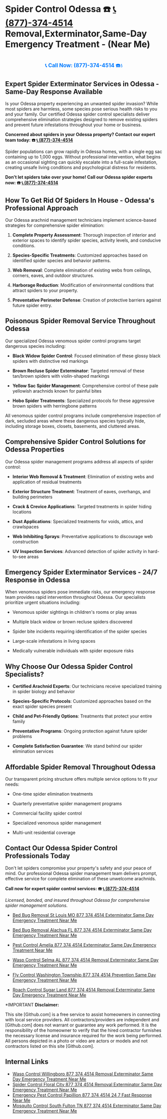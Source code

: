 # Spider Control Odessa ☎️ [📞 (877)-374-4514](https://pest-control-4514.netlify.app) Removal,Exterminator,Same-Day Emergency Treatment - (Near Me)
# 

<p align="center" style="font-size: 1.2em; font-weight: bold; margin: 20px 0;">
  <a href="https://pest-control-4514.netlify.app" target="_blank" style="color: #007BFF; text-decoration: none;">📞 Call Now: (877)-374-4514 ☎️💧</a>
</p>

## Expert Spider Exterminator Services in Odessa - Same-Day Response Available

Is your Odessa property experiencing an unwanted spider invasion? While most spiders are harmless, some species pose serious health risks to you and your family. Our certified Odessa spider control specialists deliver comprehensive elimination strategies designed to remove existing spiders and prevent future infestations throughout your home or business.

**Concerned about spiders in your Odessa property? Contact our expert team today: ☎️ [📞 (877)-374-4514](https://pest-control-4514.netlify.app)**

Spider populations can grow rapidly in Odessa homes, with a single egg sac containing up to 1,000 eggs. Without professional intervention, what begins as an occasional sighting can quickly escalate into a full-scale infestation, creating unsafe living conditions and psychological distress for residents.

**Don't let spiders take over your home! Call our Odessa spider experts now: ☎️ [📞 (877)-374-4514](https://pest-control-4514.netlify.app)**

## How To Get Rid Of Spiders In House - Odessa's Professional Approach

Our Odessa arachnid management technicians implement science-based strategies for comprehensive spider elimination:

1. **Complete Property Assessment**: Thorough inspection of interior and exterior spaces to identify spider species, activity levels, and conducive conditions.

2. **Species-Specific Treatments**: Customized approaches based on identified spider species and behavior patterns.

3. **Web Removal**: Complete elimination of existing webs from ceilings, corners, eaves, and outdoor structures.

4. **Harborage Reduction**: Modification of environmental conditions that attract spiders to your property.

5. **Preventative Perimeter Defense**: Creation of protective barriers against future spider entry.

## Poisonous Spider Removal Service Throughout Odessa

Our specialized Odessa venomous spider control programs target dangerous species including:

- **Black Widow Spider Control**: Focused elimination of these glossy black spiders with distinctive red markings

- **Brown Recluse Spider Exterminator**: Targeted removal of these tan/brown spiders with violin-shaped markings

- **Yellow Sac Spider Management**: Comprehensive control of these pale yellowish arachnids known for painful bites

- **Hobo Spider Treatments**: Specialized protocols for these aggressive brown spiders with herringbone patterns

All venomous spider control programs include comprehensive inspection of dark, secluded areas where these dangerous species typically hide, including storage boxes, closets, basements, and cluttered areas.

## Comprehensive Spider Control Solutions for Odessa Properties

Our Odessa spider management programs address all aspects of spider control:

- **Interior Web Removal & Treatment**: Elimination of existing webs and application of residual treatments

- **Exterior Structure Treatment**: Treatment of eaves, overhangs, and building perimeters

- **Crack & Crevice Applications**: Targeted treatments in spider hiding locations

- **Dust Applications**: Specialized treatments for voids, attics, and crawlspaces

- **Web Inhibiting Sprays**: Preventative applications to discourage web construction

- **UV Inspection Services**: Advanced detection of spider activity in hard-to-see areas

## Emergency Spider Exterminator Services - 24/7 Response in Odessa

When venomous spiders pose immediate risks, our emergency response team provides rapid intervention throughout Odessa. Our specialists prioritize urgent situations including:

- Venomous spider sightings in children's rooms or play areas

- Multiple black widow or brown recluse spiders discovered

- Spider bite incidents requiring identification of the spider species

- Large-scale infestations in living spaces

- Medically vulnerable individuals with spider exposure risks

## Why Choose Our Odessa Spider Control Specialists?

- **Certified Arachnid Experts**: Our technicians receive specialized training in spider biology and behavior

- **Species-Specific Protocols**: Customized approaches based on the exact spider species present

- **Child and Pet-Friendly Options**: Treatments that protect your entire family

- **Preventative Programs**: Ongoing protection against future spider problems

- **Complete Satisfaction Guarantee**: We stand behind our spider elimination services

## Affordable Spider Removal Throughout Odessa

Our transparent pricing structure offers multiple service options to fit your needs:

- One-time spider elimination treatments

- Quarterly preventative spider management programs

- Commercial facility spider control

- Specialized venomous spider management

- Multi-unit residential coverage

## Contact Our Odessa Spider Control Professionals Today

Don't let spiders compromise your property's safety and your peace of mind. Our professional Odessa spider management team delivers prompt, effective service for complete elimination of these unwelcome arachnids.

**Call now for expert spider control services: ☎️ [📞 (877)-374-4514](https://pest-control-4514.netlify.app)**

*Licensed, bonded, and insured throughout Odessa for comprehensive spider management solutions.*


- [Bed Bug Removal St Louis MO 877 374 4514 Exterminator Same Day Emergency Treatment Near Me](https://github.com/allyoucaneatsushiin/plumbing-texas/blob/main/Bed-Bug-Removal-St-Louis-MO-877-374-4514-Exterminator-Same-Day-Emergency-Treatment-Near-Me.md)
- [Bed Bug Removal Alachua FL 877 374 4514 Exterminator Same Day Emergency Treatment Near Me](https://github.com/allyoucaneatsushiin/plumbing-texas/blob/main/Bed-Bug-Removal-Alachua-FL-877-374-4514-Exterminator-Same-Day-Emergency-Treatment-Near-Me.md)
- [Pest Control Amelia 877 374 4514 Exterminator Same Day Emergency Treatment Near Me](https://github.com/allyoucaneatsushiin/plumbing-texas/blob/main/Pest-Control-Amelia-877-374-4514-Exterminator-Same-Day-Emergency-Treatment-Near-Me.md)


- [Wasp Control Selma AL 877 374 4514 Removal Exterminator Same Day Emergency Treatment Near Me](https://github.com/allyoucaneatsushiin/plumbing-texas/blob/main/Wasp-Control-Selma-AL-877-374-4514-Removal-Exterminator-Same-Day-Emergency-Treatment-Near-Me.md)
- [Fly Control Washington Township 877 374 4514 Prevention Same Day Emergency Treatment Near Me](https://github.com/allyoucaneatsushiin/plumbing-texas/blob/main/Fly-Control-Washington-Township-877-374-4514-Prevention-Same-Day-Emergency-Treatment-Near-Me.md)
- [Roach Control Sugar Land 877 374 4514 Removal Exterminator Same Day Emergency Treatment Near Me](https://github.com/allyoucaneatsushiin/plumbing-texas/blob/main/Roach-Control-Sugar-Land-877-374-4514-Removal-Exterminator-Same-Day-Emergency-Treatment-Near-Me.md)


*IMPORTANT **Disclaimer:**  

This site [Github.com] is a free service to assist homeowners in connecting with local service providers. All contractors/providers are independent and [Github.com] does not warrant or guarantee any work performed. It is the responsibility of the homeowner to verify that the hired contractor furnishes the necessary license and insurance required for the work being performed. All persons depicted in a photo or video are actors or models and not contractors listed on this site [Github.com].


## Internal Links
- [Wasp Control Willingboro 877 374 4514 Removal Exterminator Same Day Emergency Treatment Near Me](https://github.com/allyoucaneatsushiin/plumbing-texas/blob/main/Wasp-Control-Willingboro-877-374-4514-Removal-Exterminator-Same-Day-Emergency-Treatment-Near-Me.md)
- [Spider Control Floral City 877 374 4514 Removal Exterminator Same Day Emergency Treatment Near Me](https://github.com/allyoucaneatsushiin/plumbing-texas/blob/main/Spider-Control-Floral-City-877-374-4514-Removal-Exterminator-Same-Day-Emergency-Treatment-Near-Me.md)
- [Emergency Pest Control Papillion 877 374 4514 24 7 Fast Response Near Me](https://github.com/allyoucaneatsushiin/plumbing-texas/blob/main/Emergency-Pest-Control-Papillion-877-374-4514-24-7-Fast-Response-Near-Me.md)
- [Mosquito Control South Fulton TN 877 374 4514 Exterminator Same Day Emergency Treatment Near Me](https://github.com/allyoucaneatsushiin/plumbing-texas/blob/main/Mosquito-Control-South-Fulton-TN-877-374-4514-Exterminator-Same-Day-Emergency-Treatment-Near-Me.md)
